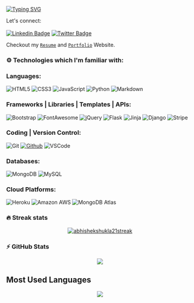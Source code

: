 [![Typing SVG](https://readme-typing-svg.herokuapp.com?font=Cooper+Black&color=18BEF7&size=30&center=true&vCenter=true&width=1000&height=30&lines=Hi+My+name+is+Abhishek+Shukla+%F0%9F%91%8B;I'm+a+Full+Stack+Developer%F0%9F%92%BB;I'm+a+Technical+Content+Writer)](https://git.io/typing-svg)





Let's connect: <br> <br>
[![Linkedin Badge](https://img.shields.io/badge/LinkedIn-0077B5?style=for-the-badge&logo=linkedin&logoColor=white)](https://www.linkedin.com/in/abhishek-shukla21/)
[![Twitter Badge](https://img.shields.io/badge/Twitter-1DA1F2?style=for-the-badge&logo=twitter&logoColor=white)](https://twitter.com/sarcaster_21/)






Checkout my <code>[Resume](https://github.com/abhishek-shukla21/abhishek-shukla21.github.io/raw/main/Abhishek's%20Resume_25-Oct-21_12.00.36.pdf)</code> and <code>[Portfolio](https://abhishekshukla21.netlify.app/)</code> Website.


### :gear: Technologies which I'm familiar with:
### Languages:
![HTML5](https://img.shields.io/badge/HTML5-E34F26?logo=HTML5&logoColor=ffffff&style=for-the-badge)
![CSS3](https://img.shields.io/badge/CSS3-1572B6?logo=CSS3&logoColor=ffffff&style=for-the-badge)
![JavaScript](https://img.shields.io/badge/JavaScript-F7DF1E?logo=JavaScript&logoColor=333333&style=for-the-badge)
![Python](https://img.shields.io/badge/Python-3776AB?logo=Python&logoColor=ffdf76&style=for-the-badge)
![Markdown](https://img.shields.io/badge/Markdown-333333?logo=Markdown&logoColor=FFFFFF&style=for-the-badge)

### Frameworks | Libraries | Templates | APIs:
![Bootstrap](https://img.shields.io/badge/Bootstrap-7952B3?logo=bootstrap&logoColor=ffffff&style=for-the-badge)
![FontAwesome](https://img.shields.io/badge/FontAwesome-339AF0?logo=font-awesome&logoColor=ffffff&style=for-the-badge)
![jQuery](https://img.shields.io/badge/jQuery-7ACEF4?logo=jQuery&logoColor=000000&style=for-the-badge)
![Flask](https://img.shields.io/badge/Flask-ffffff?logo=flask&logoColor=000000&style=for-the-badge)
![Jinja](https://img.shields.io/badge/Jinja-B41717?logo=jinja&logoColor=ffffff&style=for-the-badge)
![Django](https://img.shields.io/badge/Django-092E20?logo=django&logoColor=ffffff&style=for-the-badge)
![Stripe](https://img.shields.io/badge/Stripe-008CDD?logo=stripe&logoColor=ffffff&style=for-the-badge)

### Coding | Version Control: 
![Git](https://img.shields.io/badge/Git-F05032?logo=git&logoColor=ffffff&style=for-the-badge)
[![Github](https://img.shields.io/badge/GitHub-73427A?logo=github&logoColor=ffffff&style=for-the-badge)](https://github.com/rebeccatraceyt)
![VSCode](https://img.shields.io/badge/VSCode-24bfa5?logo=visual-studio&logoColor=ffffff&style=for-the-badge)


### Databases:
![MongoDB](https://img.shields.io/badge/MongoDB-47A248?logo=mongodb&logoColor=ffffff&style=for-the-badge)
![MySQL](https://img.shields.io/badge/MySQL-4479A1?logo=mysql&logoColor=ffffff&style=for-the-badge)


### Cloud Platforms: 
![Heroku](https://img.shields.io/badge/Heroku-430098?logo=heroku&logoColor=ffffff&style=for-the-badge)
![Amazon AWS](https://img.shields.io/badge/Amazon%20AWS-232F3E?logo=amazon-aws&logoColor=ffffff&style=for-the-badge)
![MongoDB Atlas](https://img.shields.io/badge/MongoDB%20Atlas-47A248?logo=mongodb&logoColor=ffffff&style=for-the-badge)



### 🔥 Streak stats
<p align="center">
  <a href="https://github.com/abhishek-shukla21/github-readme-streak-stats">
    <img title="🔥 Get streak stats for your profile at git.io/streak-stats" alt="abhishekshukla21streak" src="https://github-readme-streak-stats.herokuapp.com/?user=abhishek-shukla21&theme=monokai-metallian&hide_border=true"/>
  </a>
</p>

### ⚡ GitHub Stats
<p align="center">
 <img src="https://github-readme-stats.vercel.app/api?username=abhishek-shukla21&show_icons=true&count_private=true&theme=gruvbox" />
</p>

## Most Used Languages
<p align="center">
<img src="https://github-readme-stats.vercel.app/api/top-langs/?username=abhishek-shukla21&layout=compact&count_private=true&theme=gruvbox" />
</p>

